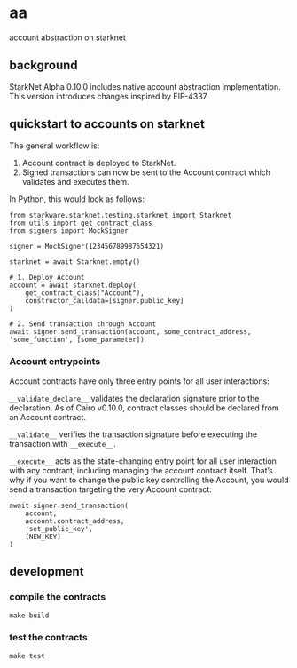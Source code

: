 # aa
account abstraction on starknet

## background

StarkNet Alpha 0.10.0 includes native account abstraction implementation. This version introduces changes inspired by EIP-4337.

## quickstart to accounts on starknet

The general workflow is:
1. Account contract is deployed to StarkNet.
2. Signed transactions can now be sent to the Account contract which validates and executes them.

In Python, this would look as follows:
```
from starkware.starknet.testing.starknet import Starknet
from utils import get_contract_class
from signers import MockSigner

signer = MockSigner(123456789987654321)

starknet = await Starknet.empty()

# 1. Deploy Account
account = await starknet.deploy(
    get_contract_class("Account"),
    constructor_calldata=[signer.public_key]
)

# 2. Send transaction through Account
await signer.send_transaction(account, some_contract_address, 'some_function', [some_parameter])
```

### Account entrypoints

Account contracts have only three entry points for all user interactions:

`__validate_declare__` validates the declaration signature prior to the declaration. As of Cairo v0.10.0, contract classes should be declared from an Account contract.

`__validate__` verifies the transaction signature before executing the transaction with `__execute__`.

`__execute__` acts as the state-changing entry point for all user interaction with any contract, including managing the account contract itself. That’s why if you want to change the public key controlling the Account, you would send a transaction targeting the very Account contract:
```
await signer.send_transaction(
    account,
    account.contract_address,
    'set_public_key',
    [NEW_KEY]
)
```

## development

### compile the contracts

```
make build
```

### test the contracts

```
make test
```